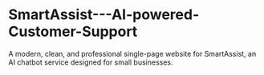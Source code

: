 # SmartAssist---AI-powered-Customer-Support
A modern, clean, and professional single-page website for SmartAssist, an AI chatbot service designed for small businesses.
